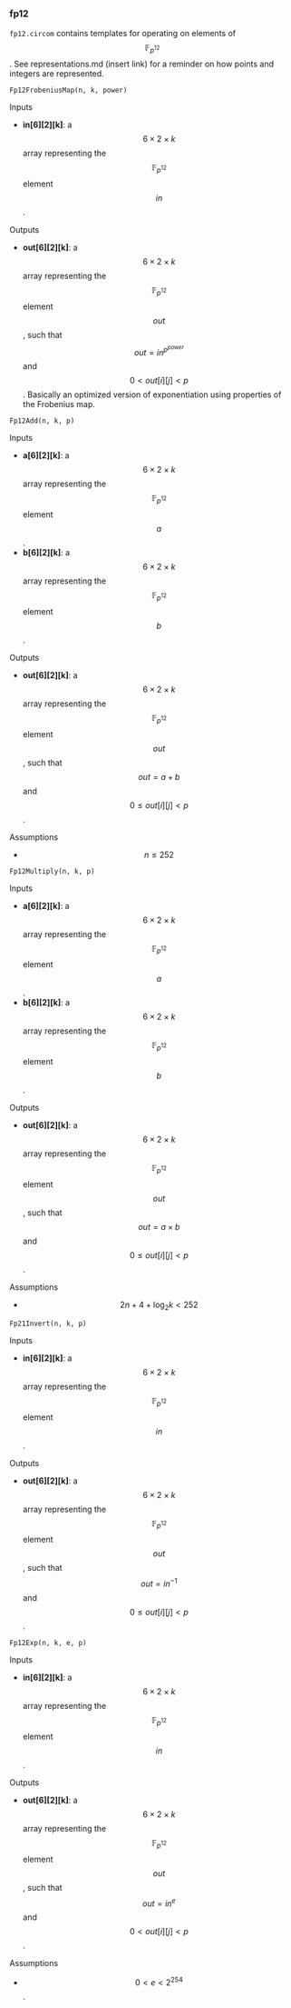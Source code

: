 ### fp12
```fp12.circom``` contains templates for operating on elements of $$\mathbb F_{p^{12}}$$. See representations.md (insert link) for a reminder on how points and integers are represented. 

```
Fp12FrobeniusMap(n, k, power)
```
Inputs
- **in[6][2][k]**: a $$6\times 2\times k$$ array representing the $$\mathbb F_{p^{12}}$$ element $$in$$.

Outputs
- **out[6][2][k]**: a $$6\times 2\times k$$ array representing the $$\mathbb F_{p^{12}}$$ element $$out$$, such that $$out = in^{p^{power}}$$ and $$0 < out[i][j] < p$$. Basically an optimized version of exponentiation using properties of the Frobenius map. 

```
Fp12Add(n, k, p)
```
Inputs
- **a[6][2][k]**: a $$6\times 2\times k$$ array representing the $$\mathbb F_{p^{12}}$$ element $$a$$.
- **b[6][2][k]**: a $$6\times 2\times k$$ array representing the $$\mathbb F_{p^{12}}$$ element $$b$$.

Outputs
- **out[6][2][k]**: a $$6\times 2\times k$$ array representing the $$\mathbb F_{p^{12}}$$ element $$out$$, such that $$out = a+b$$ and $$0 \le out[i][j] < p$$.

Assumptions
- $$n\le 252$$
```
Fp12Multiply(n, k, p)
```
Inputs
- **a[6][2][k]**: a $$6\times 2\times k$$ array representing the $$\mathbb F_{p^{12}}$$ element $$a$$.
- **b[6][2][k]**: a $$6\times 2\times k$$ array representing the $$\mathbb F_{p^{12}}$$ element $$b$$.

Outputs
- **out[6][2][k]**: a $$6\times 2\times k$$ array representing the $$\mathbb F_{p^{12}}$$ element $$out$$, such that $$out= a\times b$$ and $$0 \le out[i][j] < p$$.

Assumptions
- $$2n+4 + \log_2 k< 252$$
```
Fp21Invert(n, k, p)
```
Inputs
- **in[6][2][k]**: a $$6\times 2\times k$$ array representing the $$\mathbb F_{p^{12}}$$ element $$in$$.

Outputs
- **out[6][2][k]**: a $$6\times 2\times k$$ array representing the $$\mathbb F_{p^{12}}$$ element $$out$$, such that $$out= in^{-1}$$ and $$0 \le out[i][j] < p$$.
```
Fp12Exp(n, k, e, p)
```
Inputs
- **in[6][2][k]**: a $$6\times 2\times k$$ array representing the $$\mathbb F_{p^{12}}$$ element $$in$$.

Outputs
- **out[6][2][k]**: a $$6\times 2\times k$$ array representing the $$\mathbb F_{p^{12}}$$ element $$out$$, such that $$out = in^e$$ and $$0 < out[i][j] < p$$.

Assumptions
- $$0 < e < 2^{254}$$.